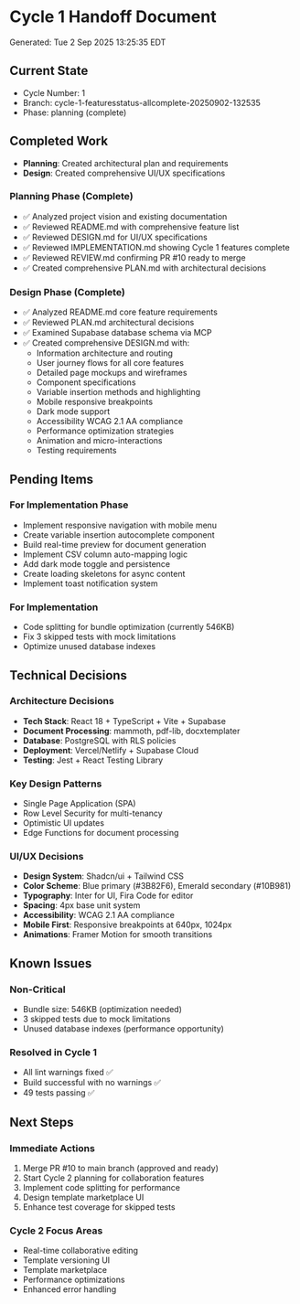 # Cycle 1 Handoff Document

Generated: Tue  2 Sep 2025 13:25:35 EDT

## Current State
- Cycle Number: 1
- Branch: cycle-1-featuresstatus-allcomplete-20250902-132535
- Phase: planning (complete)

## Completed Work
<!-- Updated by each agent as they complete their phase -->
- **Planning**: Created architectural plan and requirements
- **Design**: Created comprehensive UI/UX specifications

### Planning Phase (Complete)
- ✅ Analyzed project vision and existing documentation
- ✅ Reviewed README.md with comprehensive feature list
- ✅ Reviewed DESIGN.md for UI/UX specifications
- ✅ Reviewed IMPLEMENTATION.md showing Cycle 1 features complete
- ✅ Reviewed REVIEW.md confirming PR #10 ready to merge
- ✅ Created comprehensive PLAN.md with architectural decisions

### Design Phase (Complete)
- ✅ Analyzed README.md core feature requirements
- ✅ Reviewed PLAN.md architectural decisions
- ✅ Examined Supabase database schema via MCP
- ✅ Created comprehensive DESIGN.md with:
  - Information architecture and routing
  - User journey flows for all core features
  - Detailed page mockups and wireframes
  - Component specifications
  - Variable insertion methods and highlighting
  - Mobile responsive breakpoints
  - Dark mode support
  - Accessibility WCAG 2.1 AA compliance
  - Performance optimization strategies
  - Animation and micro-interactions
  - Testing requirements

## Pending Items
<!-- Items that need attention in the next phase or cycle -->

### For Implementation Phase
- Implement responsive navigation with mobile menu
- Create variable insertion autocomplete component  
- Build real-time preview for document generation
- Implement CSV column auto-mapping logic
- Add dark mode toggle and persistence
- Create loading skeletons for async content
- Implement toast notification system

### For Implementation
- Code splitting for bundle optimization (currently 546KB)
- Fix 3 skipped tests with mock limitations
- Optimize unused database indexes

## Technical Decisions
<!-- Important technical decisions made during this cycle -->

### Architecture Decisions
- **Tech Stack**: React 18 + TypeScript + Vite + Supabase
- **Document Processing**: mammoth, pdf-lib, docxtemplater
- **Database**: PostgreSQL with RLS policies
- **Deployment**: Vercel/Netlify + Supabase Cloud
- **Testing**: Jest + React Testing Library

### Key Design Patterns
- Single Page Application (SPA)
- Row Level Security for multi-tenancy
- Optimistic UI updates
- Edge Functions for document processing

### UI/UX Decisions
- **Design System**: Shadcn/ui + Tailwind CSS
- **Color Scheme**: Blue primary (#3B82F6), Emerald secondary (#10B981)
- **Typography**: Inter for UI, Fira Code for editor
- **Spacing**: 4px base unit system
- **Accessibility**: WCAG 2.1 AA compliance
- **Mobile First**: Responsive breakpoints at 640px, 1024px
- **Animations**: Framer Motion for smooth transitions

## Known Issues
<!-- Issues discovered but not yet resolved -->

### Non-Critical
- Bundle size: 546KB (optimization needed)
- 3 skipped tests due to mock limitations
- Unused database indexes (performance opportunity)

### Resolved in Cycle 1
- All lint warnings fixed ✅
- Build successful with no warnings ✅
- 49 tests passing ✅

## Next Steps
<!-- Clear action items for the next agent/cycle -->

### Immediate Actions
1. Merge PR #10 to main branch (approved and ready)
2. Start Cycle 2 planning for collaboration features
3. Implement code splitting for performance
4. Design template marketplace UI
5. Enhance test coverage for skipped tests

### Cycle 2 Focus Areas
- Real-time collaborative editing
- Template versioning UI
- Template marketplace
- Performance optimizations
- Enhanced error handling

